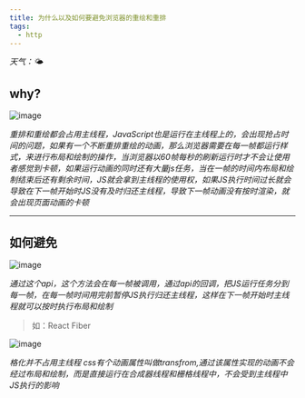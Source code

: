 ```yaml
---
title: 为什么以及如何要避免浏览器的重绘和重排
tags:
  - http
---
```


*天气：🌤*

## why?

![image](https://thumbnail0.baidupcs.com/thumbnail/f9f9ea445j2b610a5e4c259fdd6a5a1a?fid=3031270481-250528-879925807575283&time=1668427200&rt=sh&sign=FDTAER-DCb740ccc5511e5e8fedcff06b081203-cVBdQUjVVfxljxXT7HnrHjqMp90%3D&expires=8h&chkv=0&chkbd=0&chkpc=&dp-logid=454455358293489033&dp-callid=0&file_type=0&size=c710_u400&quality=100&vuk=-&ft=video)

*重排和重绘都会占用主线程，JavaScript也是运行在主线程上的，会出现抢占时间的问题，如果有一个不断重排重绘的动画，那么浏览器需要在每一帧都运行样式，来进行布局和绘制的操作，当浏览器以60帧每秒的刷新运行时才不会让使用者感觉到卡顿，如果运行动画的同时还有大量js任务，当在一帧的时间内布局和绘制结束后还有剩余时间，JS就会拿到主线程的使用权，如果JS执行时间过长就会导致在下一帧开始时JS没有及时归还主线程，导致下一帧动画没有按时渲染，就会出现页面动画的卡顿*

---

## 如何避免

![image](https://thumbnail0.baidupcs.com/thumbnail/5d8f597e5heaf19e29975895dc62f208?fid=3031270481-250528-18573261279814&time=1668427200&rt=sh&sign=FDTAER-DCb740ccc5511e5e8fedcff06b081203-812QjpAHvjQIoeCIj5ycv6sSJbU%3D&expires=8h&chkv=0&chkbd=0&chkpc=&dp-logid=454460565545273102&dp-callid=0&file_type=0&size=c710_u400&quality=100&vuk=-&ft=video)

*通过这个api，这个方法会在每一帧被调用，通过api的回调，把JS运行任务分到每一帧，在每一帧时间用完前暂停JS执行归还主线程，这样在下一帧开始时主线程就可以按时执行布局和绘制*

> 如：React Fiber

![image](https://thumbnail0.baidupcs.com/thumbnail/5d8955378tb1c3574a6b8d1ccb3d1096?fid=3031270481-250528-189013219464618&time=1668427200&rt=sh&sign=FDTAER-DCb740ccc5511e5e8fedcff06b081203-onwdOSP2yUrtcS5u9QAv%2F55E6bU%3D&expires=8h&chkv=0&chkbd=0&chkpc=&dp-logid=454463483851697817&dp-callid=0&file_type=0&size=c710_u400&quality=100&vuk=-&ft=video)

*格化并不占用主线程  css有个动画属性叫做transfrom,通过该属性实现的动画不会经过布局和绘制，而是直接运行在合成器线程和栅格线程中，不会受到主线程中JS执行的影响*
